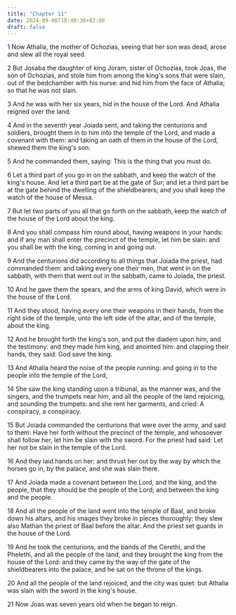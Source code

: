 ```yaml
---
title: "Chapter 11"
date: 2024-09-06T18:40:38+02:00
draft: false
---
```




1 Now Athalia, the mother of Ochozias, seeing that her son was dead, arose and slew all the royal seed.

2 But Josaba the daughter of king Joram, sister of Ochozias, took Joas, the son of Ochozias, and stole him from among the king's sons that were slain, out of the bedchamber with his nurse: and hid him from the face of Athalia; so that he was not slain.

3 And he was with her six years, hid in the house of the Lord. And Athalia reigned over the land.

4 And in the seventh year Joiada sent, and taking the centurions and soldiers, brought them in to him into the temple of the Lord, and made a covenant with them: and taking an oath of them in the house of the Lord, shewed them the king's son:

5 And he commanded them, saying: This is the thing that you must do.

6 Let a third part of you go in on the sabbath, and keep the watch of the king's house. And let a third part be at the gate of Sur; and let a third part be at the gate behind the dwelling of the shieldbearers; and you shall keep the watch of the house of Messa.

7 But let two parts of you all that go forth on the sabbath, keep the watch of the house of the Lord about the king.

8 And you shall compass him round about, having weapons in your hands: and if any man shall enter the precinct of the temple, let him be slain: and you shall be with the king, coming in and going out.

9 And the centurions did according to all things that Joiada the priest, had commanded them: and taking every one their men, that went in on the sabbath, with them that went out in the sabbath, came to Joiada, the priest.

10 And he gave them the spears, and the arms of king David, which were in the house of the Lord.

11 And they stood, having every one their weapons in their hands, from the right side of the temple, unto the left side of the altar, and of the temple, about the king.

12 And he brought forth the king's son, and put the diadem upon him, and the testimony: and they made him king, and anointed him: and clapping their hands, they said: God save the king.

13 And Athalia heard the noise of the people running: and going in to the people into the temple of the Lord,

14 She saw the king standing upon a tribunal, as the manner was, and the singers, and the trumpets near him, and all the people of the land rejoicing, and sounding the trumpets: and she rent her garments, and cried: A conspiracy, a conspiracy.

15 But Joiada commanded the centurions that were over the army, and said to them: Have her forth without the precinct of the temple, and whosoever shall follow her, let him be slain with the sword. For the priest had said: Let her not be slain in the temple of the Lord.

16 And they laid hands on her: and thrust her out by the way by which the horses go in, by the palace, and she was slain there.

17 And Joiada made a covenant between the Lord, and the king, and the people, that they should be the people of the Lord; and between the king and the people.

18 And all the people of the land went into the temple of Baal, and broke down his altars, and his images they broke in pieces thoroughly: they slew also Mathan the priest of Baal before the altar. And the priest set guards in the house of the Lord.

19 And he took the centurions, and the bands of the Cerethi, and the Phelethi, and all the people of the land, and they brought the king from the house of the Lord: and they came by the way of the gate of the shieldbearers into the palace, and he sat on the throne of the kings.

20 And all the people of the land rejoiced, and the city was quiet: but Athalia was slain with the sword in the king's house.

21 Now Joas was seven years old when he began to reign.

